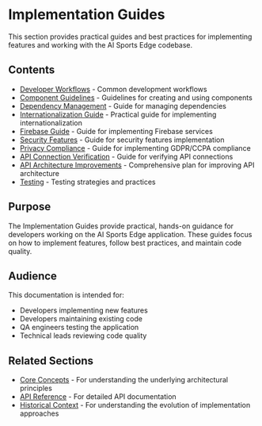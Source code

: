 # Implementation Guides

This section provides practical guides and best practices for implementing features and working with the AI Sports Edge codebase.

## Contents

- [Developer Workflows](developer-workflows.md) - Common development workflows
- [Component Guidelines](component-guidelines.md) - Guidelines for creating and using components
- [Dependency Management](dependency-management.md) - Guide for managing dependencies
- [Internationalization Guide](internationalization-guide.md) - Practical guide for implementing internationalization
- [Firebase Guide](firebase-guide.md) - Guide for implementing Firebase services
- [Security Features](security-features.md) - Guide for security features implementation
- [Privacy Compliance](privacy-compliance.md) - Guide for implementing GDPR/CCPA compliance
- [API Connection Verification](api-connection-verification.md) - Guide for verifying API connections
- [API Architecture Improvements](api-architecture-improvements.md) - Comprehensive plan for improving API architecture
- [Testing](testing.md) - Testing strategies and practices

## Purpose

The Implementation Guides provide practical, hands-on guidance for developers working on the AI Sports Edge application. These guides focus on how to implement features, follow best practices, and maintain code quality.

## Audience

This documentation is intended for:

- Developers implementing new features
- Developers maintaining existing code
- QA engineers testing the application
- Technical leads reviewing code quality

## Related Sections

- [Core Concepts](../core-concepts/README.md) - For understanding the underlying architectural principles
- [API Reference](../api-reference/README.md) - For detailed API documentation
- [Historical Context](../historical-context/README.md) - For understanding the evolution of implementation approaches
